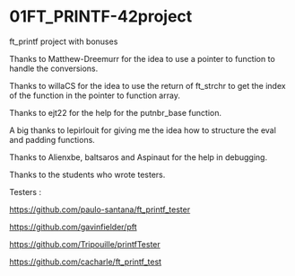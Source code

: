 # 01FT_PRINTF-42project

ft_printf project with bonuses

Thanks to Matthew-Dreemurr for the idea to use a pointer to function to handle
the conversions.

Thanks to willaCS for the idea to use the return of ft_strchr to get the index
of the function in the pointer to function array.

Thanks to ejt22 for the help for the putnbr_base function.

A big thanks to lepirlouit for giving me the idea how to structure the eval
and padding functions.

Thanks to Alienxbe, baltsaros and Aspinaut for the help in debugging.

Thanks to the students who wrote testers.

Testers :

https://github.com/paulo-santana/ft_printf_tester

https://github.com/gavinfielder/pft

https://github.com/Tripouille/printfTester

https://github.com/cacharle/ft_printf_test